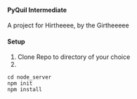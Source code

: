 #### PyQuil Intermediate

A project for Hirtheeee, by the Girtheeeee


#### Setup

1. Clone Repo to directory of your choice
2. 
```
cd node_server
npm init
npm install
```

